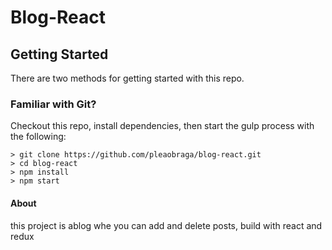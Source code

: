 # Blog-React

## Getting Started

There are two methods for getting started with this repo.

### Familiar with Git? 
Checkout this repo, install dependencies, then start the gulp process with the following:

```
> git clone https://github.com/pleaobraga/blog-react.git
> cd blog-react
> npm install
> npm start

```

#### About

this project is ablog whe you can add and delete posts, build with react and redux